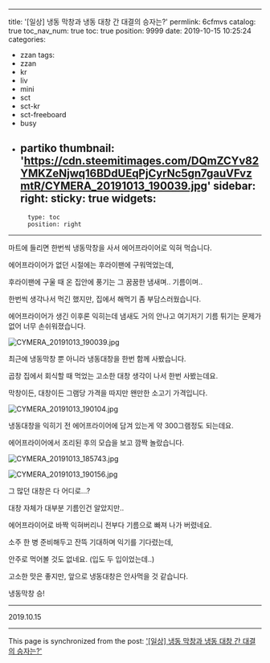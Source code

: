 
---
title: '[일상] 냉동 막창과 냉동 대창 간 대결의 승자는?'
permlink: 6cfmvs
catalog: true
toc_nav_num: true
toc: true
position: 9999
date: 2019-10-15 10:25:24
categories:
- zzan
tags:
- zzan
- kr
- liv
- mini
- sct
- sct-kr
- sct-freeboard
- busy
- partiko
thumbnail: 'https://cdn.steemitimages.com/DQmZCYv82YMKZeNjwq16BDdUEqPjCyrNc5gn7gauVFvzmtR/CYMERA_20191013_190039.jpg'
sidebar:
    right:
        sticky: true
widgets:
    -
        type: toc
        position: right
---


마트에 들리면 한번씩 냉동막창을 사서 에어프라이어로 익혀 먹습니다.

에어프라이어가 없던 시절에는 후라이팬에 구워먹었는데,

후라이팬에 구울 때 온 집안에 풍기는 그 꿈꿈한 냄새며.. 기름이며..

한번씩 생각나서 먹긴 했지만, 집에서 해먹기 좀 부담스러웠습니다.

에어프라이어가 생긴 이후론 익히는데 냄새도 거의 안나고 여기저기 기름 튀기는 문제가 없어 너무 손쉬워졌습니다.

![CYMERA_20191013_190039.jpg](https://cdn.steemitimages.com/DQmZCYv82YMKZeNjwq16BDdUEqPjCyrNc5gn7gauVFvzmtR/CYMERA_20191013_190039.jpg)

최근에 냉동막창 뿐 아니라 냉동대창을 한번 함께 사봤습니다.

곱창 집에서 회식할 때 먹었는 고소한 대창 생각이 나서 한번 사봤는데요.

막창이든, 대창이든 그램당 가격을 따지만 왠만한 소고기 가격입니다.

![CYMERA_20191013_190104.jpg](https://cdn.steemitimages.com/DQmb4KrMCiQ2z2UsL6n2AbTAg3NgSLKDByh1o8nCEdbyovG/CYMERA_20191013_190104.jpg)

냉동대창을 익히기 전 에어프라이어에 담겨 있는게 약 300그램정도 되는데요.

에어프라이어에서 조리된 후의 모습을 보고 깜짝 놀랐습니다.

![CYMERA_20191013_185743.jpg](https://cdn.steemitimages.com/DQmddxo92azKhW2jLx5MnzyUvVDgNyAWjHa7CDJ4xsHiFwm/CYMERA_20191013_185743.jpg)

![CYMERA_20191013_190156.jpg](https://cdn.steemitimages.com/DQmQiqJUzBw1FYKKydCk64eJHQN6M85DmeGqjGknMc9XSTe/CYMERA_20191013_190156.jpg)

그 많던 대창은 다 어디로...?

대창 자체가 대부분 기름인건 알았지만..

에어프라이어로 바짝 익혀버리니 전부다 기름으로 빠져 나가 버렸네요.

소주 한 병 준비해두고 잔뜩 기대하며 익기를 기다렸는데,

안주로 먹어볼 것도 없네요. 
(입도 두 입이었는데..)

고소한 맛은 좋지만, 앞으로 냉동대창은 안사먹을 것 같습니다.

냉동막창 승!

---

2019.10.15

- - -

This page is synchronized from the post: ['[일상] 냉동 막창과 냉동 대창 간 대결의 승자는?'](https://steemit.com/@lucky2015/6cfmvs)
